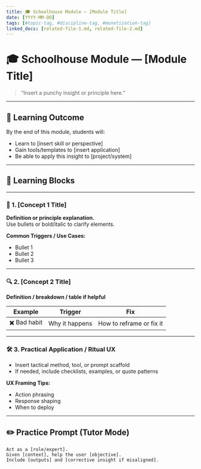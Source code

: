 ```yaml
---
title: 🎓 Schoolhouse Module — [Module Title]  
date: [YYYY-MM-DD]  
tags: [#topic-tag, #discipline-tag, #monetization-tag]  
linked_docs: [related-file-1.md, related-file-2.md]  
---
```


# 🎓 Schoolhouse Module — [Module Title]

> “Insert a punchy insight or principle here.”

---

## 🎯 Learning Outcome

By the end of this module, students will:
- Learn to [insert skill or perspective]
- Gain tools/templates to [insert application]
- Be able to apply this insight to [project/system]

---

## 🧱 Learning Blocks

---

### 🧠 1. [Concept 1 Title]

**Definition or principle explanation.**  
Use bullets or bold/italic to clarify elements.

**Common Triggers / Use Cases:**  
- Bullet 1  
- Bullet 2  
- Bullet 3

---

### 🔍 2. [Concept 2 Title]

**Definition / breakdown / table if helpful**

| Example | Trigger | Fix |
|--------|---------|-----|
| ✖️ Bad habit | Why it happens | How to reframe or fix it |

---

### 🛠️ 3. Practical Application / Ritual UX

- Insert tactical method, tool, or prompt scaffold  
- If needed, include checklists, examples, or quote patterns

**UX Framing Tips:**  
- Action phrasing  
- Response shaping  
- When to deploy

---

## ✏️ Practice Prompt (Tutor Mode)

```prompt
Act as a [role/expert].  
Given [context], help the user [objective].  
Include [outputs] and [corrective insight if misaligned].
